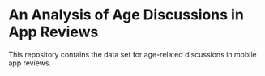 # An Analysis of Age Discussions in App Reviews
This repository contains the data set for age-related discussions in mobile app reviews.

